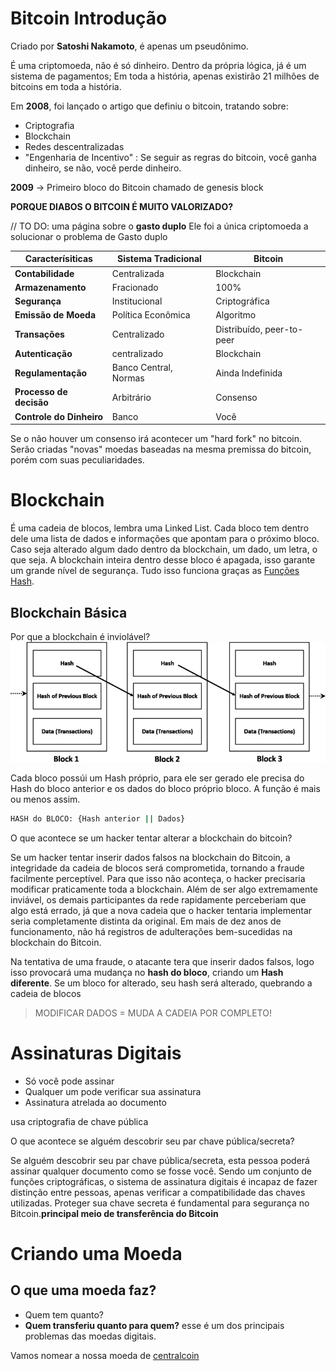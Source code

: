 

# Bitcoin Introdução

Criado por **Satoshi Nakamoto**, é apenas um pseudônimo.

É uma criptomoeda, não é só dinheiro. Dentro da própria lógica, já é um sistema de pagamentos; Em toda a história, apenas existirão 21 milhões de bitcoins em toda a história.

Em **2008**, foi lançado o artigo que definiu o bitcoin, tratando sobre:
- Criptografia
- Blockchain
- Redes descentralizadas
- "Engenharia de Incentivo" : Se seguir as regras do bitcoin, você ganha dinheiro, se não, você perde dinheiro.

**2009** -> Primeiro bloco do Bitcoin chamado de genesis block

**PORQUE DIABOS O BITCOIN É MUITO VALORIZADO?**

// TO DO: uma página sobre o **gasto duplo**
Ele foi a única criptomoeda a solucionar o problema de Gasto duplo


| Caracterísiticas         | Sistema Tradicional   | Bitcoin                   |
| ------------------------ | --------------------- | ------------------------- |
| **Contabilidade**        | Centralizada          | Blockchain                |
| **Armazenamento**        | Fracionado            | 100%                      |
| **Segurança**            | Institucional         | Criptográfica             |
| **Emissão de Moeda**     | Política Econômica    | Algoritmo                 |
| **Transações**           | Centralizado          | Distribuído, peer-to-peer |
| **Autenticação**         | centralizado          | Blockchain                |
| **Regulamentação**       | Banco Central, Normas | Ainda Indefinida          |
| **Processo de decisão**  | Arbitrário            | Consenso                  |
| **Controle do Dinheiro** | Banco                 | Você                      |
Se o não houver um consenso irá acontecer um "hard fork" no bitcoin. Serão criadas "novas" moedas baseadas na mesma premissa do bitcoin, porém com suas peculiaridades.

# Blockchain

É uma cadeia de blocos, lembra uma Linked List. Cada bloco tem dentro dele uma lista de dados e informações que apontam para o próximo bloco. Caso seja alterado algum dado dentro da blockchain, um dado, um letra, o que seja. A blockchain inteira dentro desse bloco é apagada, isso garante um grande nível de segurança. Tudo isso funciona graças as [Funções Hash](Funções%20Hash.md).

## Blockchain Básica

Por que a blockchain é inviolável?
![imagem simples representando](images/basic_blockchain.png)

Cada bloco possúi um Hash próprio, para ele ser gerado ele precisa do Hash do bloco anterior e os dados do bloco próprio bloco. A função é mais ou menos assim.

```bash
HASH do BLOCO: {Hash anterior || Dados}
```
O que acontece se um hacker tentar alterar a blockchain do bitcoin?

Se um hacker tentar inserir dados falsos na blockchain do Bitcoin, a integridade da cadeia de blocos será comprometida, tornando a fraude facilmente perceptível. Para que isso não aconteça, o hacker precisaria modificar praticamente toda a blockchain. Além de ser algo extremamente inviável, os demais participantes da rede rapidamente perceberiam que algo está errado, já que a nova cadeia que o hacker tentaria implementar seria completamente distinta da original. Em mais de dez anos de funcionamento, não há registros de adulterações bem-sucedidas na blockchain do Bitcoin.

Na tentativa de uma fraude, o atacante tera que inserir dados falsos, logo isso provocará uma mudança no **hash do bloco**, criando um **Hash diferente**. Se um bloco for alterado, seu hash será alterado, quebrando a cadeia de blocos 

> MODIFICAR DADOS = MUDA A CADEIA POR COMPLETO!

# Assinaturas Digitais

- Só você pode assinar
- Qualquer um pode verificar sua assinatura
- Assinatura atrelada ao documento

usa criptografia de chave pública

O que acontece se alguém descobrir seu par chave pública/secreta?

Se alguém descobrir seu par chave pública/secreta, esta pessoa poderá assinar qualquer documento como se fosse você. Sendo um conjunto de funções criptográficas, o sistema de assinatura digitais é incapaz de fazer distinção entre pessoas, apenas verificar a compatibilidade das chaves utilizadas. Proteger sua chave secreta é fundamental para segurança no Bitcoin.**principal meio de transferência do Bitcoin**

# Criando uma Moeda

## O que uma moeda faz?

- Quem tem quanto?
- **Quem transferiu quanto para quem?** esse é um dos principais problemas das moedas digitais.

Vamos nomear a nossa moeda de [centralcoin](CentralCoin.md)